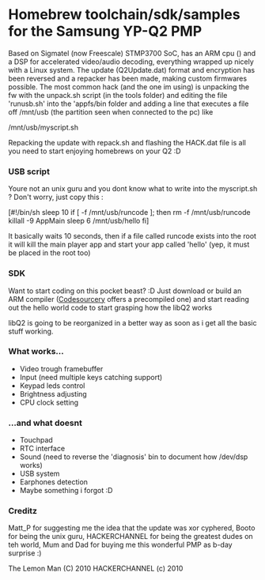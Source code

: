 Homebrew toolchain/sdk/samples for the Samsung YP-Q2 PMP
========================================================

Based on Sigmatel (now Freescale) STMP3700 SoC, has an ARM cpu ()
and a DSP for accelerated video/audio decoding, everything wrapped
up nicely with a Linux system.
The update (Q2Update.dat) format and encryption has been reversed
and a repacker has been made, making custom firmwares possible.
The most common hack (and the one im using) is unpacking the fw with
the unpack.sh script (in the tools folder) and editing the file
'runusb.sh' into the 'appfs/bin folder and adding a line that executes
a file off /mnt/usb (the partition seen when connected to the pc) like

/mnt/usb/myscript.sh

Repacking the update with repack.sh and flashing the HACK.dat file is
all you need to start enjoying homebrews on your Q2 :D

### USB script ###

Youre not an unix guru and you dont know what to write into the myscript.sh ?
Don't worry, just copy this :

[#!/bin/sh
sleep 10
if [ -f /mnt/usb/runcode ]; then
    rm -f /mnt/usb/runcode
    killall -9 AppMain
    sleep 6
    /mnt/usb/hello
fi]

It basically waits 10 seconds, then if a file called runcode exists into the
root it will kill the main player app and start your app called 'hello' (yep,
it must be placed in the root too)

### SDK ###

Want to start coding on this pocket beast? :D
Just download or build an ARM compiler ([Codesourcery][armtk] offers a
precompiled one) and start reading out the hello world code to start grasping
how the libQ2 works

libQ2 is going to be reorganized in a better way as soon as i get all the basic
stuff working.

### What works... ###

- Video trough framebuffer
- Input (need multiple keys catching support)
- Keypad leds control
- Brightness adjusting
- CPU clock setting

### ...and what doesnt ###

- Touchpad
- RTC interface
- Sound (need to reverse the 'diagnosis' bin to document how /dev/dsp works)
- USB system
- Earphones detection
- Maybe something i forgot :D

### Creditz ###

Matt_P for suggesting me the idea that the update was xor cyphered,
Booto for being the unix guru,
HACKERCHANNEL for being the greatest dudes on teh world,
Mum and Dad for buying me this wonderful PMP as b-day surprise :)


[armtk]: http://www.codesourcery.com/sgpp/lite/arm/portal/release1294

The Lemon Man   (C) 2010
HACKERCHANNEL   (c) 2010
